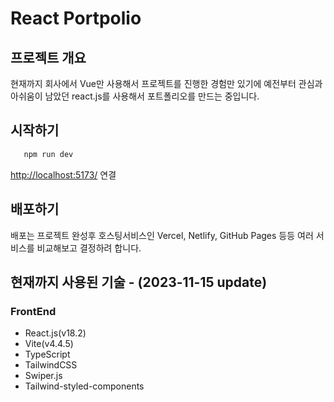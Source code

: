 # React Portpolio
## 프로젝트 개요
현재까지 회사에서 Vue만 사용해서 프로젝트를 진행한 경험만 있기에 예전부터 관심과 아쉬움이 남았던 react.js를 사용해서 포트폴리오를 만드는 중입니다.

## 시작하기
```js
   npm run dev
```
[http://localhost:5173/](http://localhost:5173/) 연결

## 배포하기
배포는 프로젝트 완성후 호스팅서비스인 Vercel, Netlify, GitHub Pages 등등 여러 서비스를 비교해보고 결정하려 합니다.

## 현재까지 사용된 기술 - (2023-11-15 update)
### FrontEnd
- React.js(v18.2)
- Vite(v4.4.5)
- TypeScript
- TailwindCSS
- Swiper.js
- Tailwind-styled-components
   
